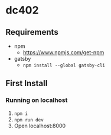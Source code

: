 # dc402

## Requirements

* npm
  * https://www.npmjs.com/get-npm
* gatsby
  * `npm install --global gatsby-cli`

## First Install

### Running on localhost

1. `npm i`
2. `npm run dev`
3. Open localhost:8000



